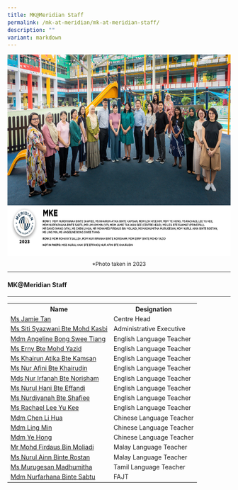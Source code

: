 ```yaml
---
title: MK@Meridian Staff
permalink: /mk-at-meridian/mk-at-meridian-staff/
description: ""
variant: markdown
---
```

<img src="/images/Our%20Staff/2023%20Dept%20Photos/MKE__Formal_min.jpg" style="width:650px;height:455px;float:center">
<p style="line-height:0.5em; font-size: 12px; text-align:center;">*Photo taken in 2023</p>
<hr>

#### MK@Meridian Staff
-----------------

<table style="width:100%">
  <tbody><tr>
		<th>Name</th>
		<th>Designation</th>
  </tr>
		<tr>
    <td><a href="mailto:jamie_tan@schools.gov.sg">Ms Jamie Tan</a></td>
    <td>Centre Head</td>
  </tr>
		<tr>
    <td><a href="mailto:siti_syazwani_mohd_kasbi@schools.gov.sg">Ms Siti Syazwani Bte Mohd Kasbi</a></td>
    <td>Administrative Executive</td>
  </tr>
	<tr>
    <td><a href="mailto:bong_swee_tiang_angeline@moe.edu.sg">Mdm Angeline Bong Swee Tiang</a></td>
    <td>English Language Teacher</td>
		
  </tr>
	<tr>
    <td><a href="mailto:erny_mohd_yazid@moe.edu.sg">Ms Erny Bte Mohd Yazid</a></td>
    <td>English Language Teacher</td>
  </tr>
	<tr>
    <td><a href="mailto:khairun_atika_kamsan@moe.edu.sg">Ms Khairun Atika Bte Kamsan</a></td>
    <td>English Language Teacher</td>
  </tr>
		<tr>
    <td><a href="mailto:nur_afini_khairudin@moe.edu.sg">Ms Nur Afini Bte Khairudin</a></td>
    <td>English Language Teacher</td>
		
  </tr>
		<tr>
    <td><a href="mailto:nur_irfanah_norisham@moe.edu.sg">Mds Nur Irfanah Bte Norisham</a></td>
    <td>English Language Teacher</td>
  </tr>
	<tr>
    <td><a href="mailto:nurul_hani_effandi@moe.edu.sg">Ms Nurul Hani Bte Effandi</a></td>
    <td>English Language Teacher</td>
  </tr>
  <tr>
    <td>
			<a href="mailto:nurdiyanah_shafiee@moe.edu.sg">Ms Nurdiyanah Bte Shafiee</a></td>
    <td>English Language Teacher</td>
	</tr>
		<tr>
    <td><a href="mailto:rachael_lee_yu_kee@moe.edu.sg">Ms Rachael Lee Yu Kee</a></td>
    <td>English Language Teacher</td>
  </tr>
	<tr>
    <td><a href="mailto:chen_li_hua@moe.edu.sg">Mdm Chen Li Hua</a></td>
    <td>Chinese Language Teacher</td>
  </tr>
	<tr>
    <td><a href="mailto:ling_min@moe.edu.sg">Mdm Ling Min</a></td>
    <td>Chinese Language Teacher</td>
  </tr>
	<tr>
    <td><a href="mailto:ye_hong@moe.edu.sg">Mdm Ye Hong</a></td>
    <td>Chinese Language Teacher</td>
  </tr>
	<tr>
    <td><a href="mailto:mohamad_firdaus_moliadi@moe.edu.sg">Mr Mohd Firdaus Bin Moliadi</a></td>
    <td>Malay Language Teacher</td>
  </tr>
	<tr>
    <td><a href="mailto:nurul_ainn_rostan@moe.edu.sg">Ms Nurul Ainn Binte Rostan</a></td>
    <td>Malay Language Teacher</td>
  </tr>
		<tr>
    <td><a href="mailto:murugesan_madhumitha@moe.edu.sg">Ms Murugesan Madhumitha</a></td>
    <td>Tamil Language Teacher</td>
  </tr>
		<tr>
    <td><a href="mailto:nurfarhana_sabtu@moe.edu.sg">Mdm Nurfarhana Binte Sabtu</a></td>
    <td>FAJT</td>
  </tr>
	
	
</tbody></table>